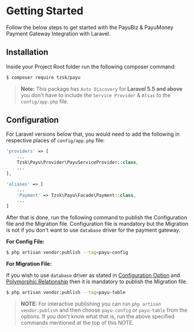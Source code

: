 # Getting Started

Follow the below steps to get started with the PayuBiz & PayuMoney Payment Gateway Integration with Laravel.

## Installation

Inside your Project Root folder run the following composer command:

```bash
$ composer require tzsk/payu
```

> **Note:** This package has `Auto Discovery` for **Laravel 5.5 and above** you don't have to include the `Service Provider` & `Alias` to the `config/app.php` file.

## Configuration

For Laravel versions below that, you would need to add the following in respective places of `config/app.php` file:

```php
'providers' => [
    ...
    Tzsk\Payu\Provider\PayuServiceProvider::class,
    ...
],

'aliases' => [
    ...
    'Payment' => Tzsk\Payu\Facade\Payment::class,
    ...
]
```

After that is done, run the following command to publish the Configuration file and the Migration file.
Configuration file is mandatory but the Migration is not if you don't want to use `database` driver for the payment gateway.

**For Config File:**

```bash
$ php artisan vendor:publish --tag=payu-config
```

**For Migration File:**

If you wish to use `database` driver as stated in [Configuration Option](/config?id=database-driver-configuration) and [Polymorphic Relationship](/usage?id=polymorphic-relationship) then it is mandatory to publish the Migration file.

```bash
$ php artisan vendor:publish --tag=payu-table
```

> **NOTE:** For interactive publishing you can run `php artisan vendor:publish` and then choose `payu-config` or `payu-table` from the options. If you don't know what that is, run the above specified commands mentioned at the top of this NOTE.

